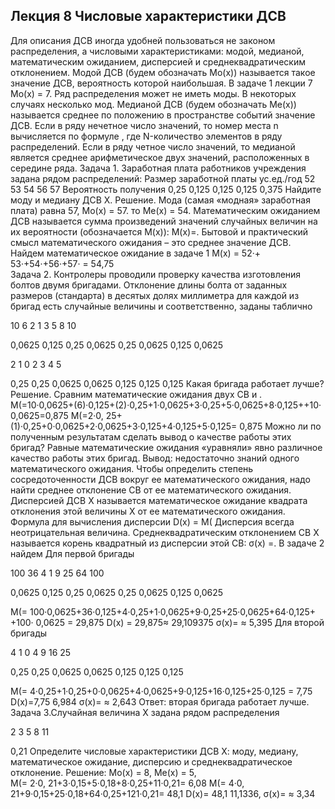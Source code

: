 ## Лекция 8 Числовые характеристики ДСВ

Для описания ДСВ иногда удобней пользоваться не законом распределения, а числовыми характеристиками: модой, медианой, математическим ожиданием, дисперсией и среднеквадратическим отклонением.
Модой ДСВ (будем обозначать Мо(х)) называется такое значение ДСВ, вероятность которой наибольшая. В задаче 1 лекции 7  Мо(х) = 7. Ряд распределения может не иметь моды. В некоторых случаях несколько мод.
Медианой ДСВ (будем обозначать Ме(х)) называется среднее по положению в пространстве событий значение ДСВ. Если в ряду нечетное число значений, то номер места  n вычисляется по формуле 
, где N-количество элементов в ряду распределений. 
Если в ряду четное число значений, то медианой является среднее арифметическое двух значений, расположенных в середине ряда. 
Задача 1. Заработная плата работников учреждения задана рядом распределений:
Размер заработной платы ус.ед./год
52
53
54
56
57
Вероятность получения
0,25
0,125
0,125
0,125
0,375
Найдите моду и медиану ДСВ Х.
Решение. Мода (самая «модная» заработная плата) равна 57, Мо(х) = 57.
то  Ме(х) = 54.
Математическим ожиданием ДСВ называется сумма произведений значений случайных величин на их вероятности (обозначается М(х)):
М(х)=.
Бытовой и практический смысл математического ожидания – это среднее значение ДСВ.
Найдем математическое ожидание в задаче 1
М(х) = 52·+ 53·+54·+56·+57· = 54,75   
Задача 2. Контролеры проводили проверку качества изготовления болтов двумя бригадами. Отклонение длины болта от заданных размеров (стандарта) в десятых долях миллиметра для каждой из бригад есть случайные величины и  соответственно, заданы таблично

10
6
2
1
3
5
8
10

0,0625
0,125
0,25
0,0625
0,25
0,0625
0,125
0,0625


2
1
0
2
3
4
5

0,25
0,25
0,0625
0,0625
0,125
0,125
0,125
Какая бригада работает лучше?
Решение. Сравним математические ожидания двух СВ и .
М(=10·0,0625+(6)·0,125+(2)·0,25+1·0,0625+3·0,25+5·0,0625+8·0,125++10· 0,0625=0,875
М(=2·0, 25+(1)·0,25+0·0,0625+2·0,0625+3·0,125+4·0,125+5·0,125= 0,875
Можно ли по полученным результатам  сделать вывод о качестве работы этих бригад?
Равные математические ожидания «уравняли» явно различное качество работы этих бригад. Вывод: недостаточно знаний одного математического ожидания.
Чтобы определить степень сосредоточенности ДСВ вокруг ее математического ожидания, надо найти среднее отклонение СВ от ее математического ожидания.
Дисперсией ДСВ Х называется математическое ожидание квадрата отклонения этой величины Х от ее математического ожидания.
Формула для вычисления дисперсии
D(x) = M(
Дисперсия  всегда неотрицательная величина.
Среднеквадратическим отклонением СВ Х называется корень квадратный из дисперсии этой СВ:
σ(x) =.
В задаче 2  найдем 
Для первой бригады

100
36
4
1
9
25
64
100

0,0625
0,125
0,25
0,0625
0,25
0,0625
0,125
0,0625

M(= 100·0,0625+36·0,125+4·0,25+1·0,0625+9·0,25+25·0,0625+64·0,125+
+100· 0,0625 = 29,875
D(x) = 29,875≈ 29,109375
σ(x)=  ≈ 5,395
Для второй бригады

4
1
0
4
9
16
25

0,25
0,25
0,0625
0,0625
0,125
0,125
0,125

M(= 4·0,25+1·0,25+0·0,0625+4·0,0625+9·0,125+16·0,125+25·0,125 = 7,75
D(x)=7,75 6,984
σ(x)= ≈ 2,643
Ответ: вторая бригада работает лучше.
Задача 3.Случайная величина Х задана рядом распределения

2
3
5
8
11





0,21
Определите числовые характеристики ДСВ Х: моду, медиану, математическое ожидание, дисперсию и среднеквадратическое отклонение.
Решение:   Мо(х) = 8,  Ме(х) = 5,  
М(= 2·0, 21+3·0,15+5·0,18+8·0,25+11·0,21= 6,08
M(= 4·0, 21+9·0,15+25·0,18+64·0,25+121·0,21= 48,1
D(x)= 48,1 11,1336,
σ(x)= ≈ 3,34